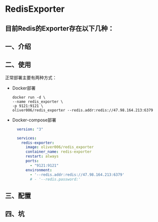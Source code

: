 # RedisExporter


目前Redis的Exporter存在以下几种：
- 



## 一、介绍

## 二、使用

正常部署主要有两种方式：
- Docker部署

  ```shell
  docker run -d \
  --name redis_exporter \
  -p 9121:9121 \
  oliver006/redis_exporter --redis.addr:redis://47.98.164.213:6379
  ```

- Docker-compose部署

  ```yaml
    version: "3"
  
    services: 
      redis-exporter:
        image: oliver006/redis_exporter
        container_name: redis-exporter
        restart: always
        ports:
          - "9121:9121"
        environment:
          - '--redis.addr:redis://47.98.164.213:6379'
          # - '--redis.password:'
  
  ```

## 三、配置



## 四、坑


















































